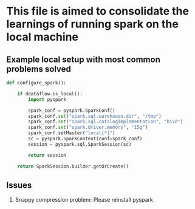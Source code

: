 # This file is aimed to consolidate the learnings of running spark on the local machine


## Example local setup with most common problems solved

```py
def configure_spark():

    if ddataflow.is_local():
        import pyspark

        spark_conf = pyspark.SparkConf()
        spark_conf.set("spark.sql.warehouse.dir", "/tmp")
        spark_conf.set("spark.sql.catalogImplementation", "hive")
        spark_conf.set("spark.driver.memory", "15g")
        spark_conf.setMaster("local[*]")
        sc = pyspark.SparkContext(conf=spark_conf)
        session = pyspark.sql.SparkSession(sc)

        return session

    return SparkSession.builder.getOrCreate()
```

## Issues

1. Snappy compression problem: Please reinstall pyspark
    
    
    
